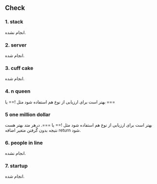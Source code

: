 ## Check

### 1. stack

انجام نشده.

### 2. server

انجام شده.

### 3. cuff cake

انجام شده.

### 4. n queen

بهتر است برای ارزیابی از نوع هم استفاده شود مثل !== یا ===

### 5 one million dollar

بهتر است برای ارزیابی از نوع هم استفاده شود مثل !== یا ===.
درهر متد بهتر هست نتیجه بدون گرفتن متغیر اضافه return شود.

### 6. people in line

انجام نشده.

### 7. startup

انجام شده.